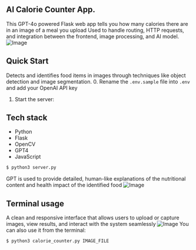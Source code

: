 ## AI Calorie Counter App.

This GPT-4o powered Flask web app tells you how many calories there are in an image of a meal you upload
Used to handle routing, HTTP requests, and integration between the frontend, image processing, and AI model.
![Image](https://github.com/user-attachments/assets/4d0bed96-c878-41c9-9b86-abf377764306)
## Quick Start
Detects and identifies food items in images through techniques like object detection and image segmentation.
0. Rename the `.env.sample` file into `.env` and add your OpenAI API key

1. Start the server:

## Tech stack
- Python
- Flask
- OpenCV
- GPT4
- JavaScript
```sh
$ python3 server.py
```
GPT is used to provide detailed, human-like explanations of the nutritional content and health impact of the identified food
![Image](https://github.com/user-attachments/assets/f4e46786-fbc6-4b58-aacc-c024a6f0014c)
## Terminal usage
A clean and responsive interface that allows users to upload or capture images, view results, and interact with the system seamlessly
![Image](https://github.com/user-attachments/assets/ad6fe164-d453-4d15-89c4-5850b394e4fb)
You can also use it from the terminal:

```sh
$ python3 calorie_counter.py IMAGE_FILE
```
